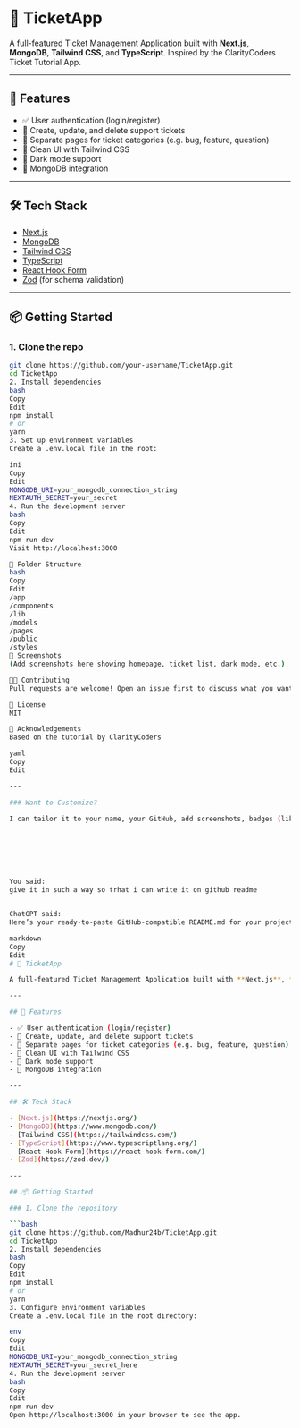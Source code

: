 # 🎫 TicketApp

A full-featured Ticket Management Application built with **Next.js**, **MongoDB**, **Tailwind CSS**, and **TypeScript**. Inspired by the ClarityCoders Ticket Tutorial App.

---

## 🚀 Features

- ✅ User authentication (login/register)
- 🎫 Create, update, and delete support tickets
- 📂 Separate pages for ticket categories (e.g. bug, feature, question)
- 🎨 Clean UI with Tailwind CSS
- 🌙 Dark mode support
- 💾 MongoDB integration

---

## 🛠️ Tech Stack

- [Next.js](https://nextjs.org/)
- [MongoDB](https://www.mongodb.com/)
- [Tailwind CSS](https://tailwindcss.com/)
- [TypeScript](https://www.typescriptlang.org/)
- [React Hook Form](https://react-hook-form.com/)
- [Zod](https://zod.dev/) (for schema validation)

---

## 📦 Getting Started

### 1. Clone the repo

```bash
git clone https://github.com/your-username/TicketApp.git
cd TicketApp
2. Install dependencies
bash
Copy
Edit
npm install
# or
yarn
3. Set up environment variables
Create a .env.local file in the root:

ini
Copy
Edit
MONGODB_URI=your_mongodb_connection_string
NEXTAUTH_SECRET=your_secret
4. Run the development server
bash
Copy
Edit
npm run dev
Visit http://localhost:3000

📁 Folder Structure
bash
Copy
Edit
/app
/components
/lib
/models
/pages
/public
/styles
📸 Screenshots
(Add screenshots here showing homepage, ticket list, dark mode, etc.)

🧑‍💻 Contributing
Pull requests are welcome! Open an issue first to discuss what you want to change.

📄 License
MIT

🙌 Acknowledgements
Based on the tutorial by ClarityCoders

yaml
Copy
Edit

---

### Want to Customize?

I can tailor it to your name, your GitHub, add screenshots, badges (like stars, forks), or deployment links (Vercel, Netlify). Just say the word.







You said:
give it in such a way so trhat i can write it on github readme


ChatGPT said:
Here’s your ready-to-paste GitHub-compatible README.md for your project. Just copy this entire block and replace the contents of your current README.md file with it:

markdown
Copy
Edit
# 🎫 TicketApp

A full-featured Ticket Management Application built with **Next.js**, **MongoDB**, **Tailwind CSS**, and **TypeScript**. Inspired by the ClarityCoders Ticket Tutorial App.

---

## 🚀 Features

- ✅ User authentication (login/register)
- 🎫 Create, update, and delete support tickets
- 📂 Separate pages for ticket categories (e.g. bug, feature, question)
- 🎨 Clean UI with Tailwind CSS
- 🌙 Dark mode support
- 💾 MongoDB integration

---

## 🛠️ Tech Stack

- [Next.js](https://nextjs.org/)
- [MongoDB](https://www.mongodb.com/)
- [Tailwind CSS](https://tailwindcss.com/)
- [TypeScript](https://www.typescriptlang.org/)
- [React Hook Form](https://react-hook-form.com/)
- [Zod](https://zod.dev/)

---

## 📦 Getting Started

### 1. Clone the repository

```bash
git clone https://github.com/Madhur24b/TicketApp.git
cd TicketApp
2. Install dependencies
bash
Copy
Edit
npm install
# or
yarn
3. Configure environment variables
Create a .env.local file in the root directory:

env
Copy
Edit
MONGODB_URI=your_mongodb_connection_string
NEXTAUTH_SECRET=your_secret_here
4. Run the development server
bash
Copy
Edit
npm run dev
Open http://localhost:3000 in your browser to see the app.

